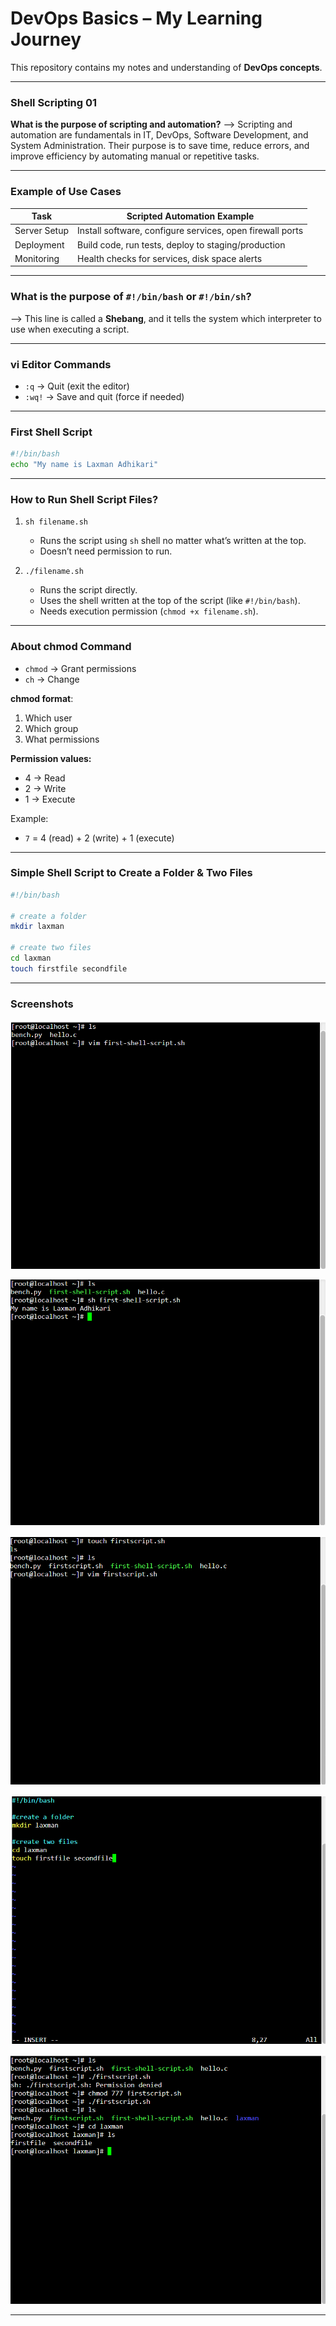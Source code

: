 # DevOps Basics – My Learning Journey

This repository contains my notes and understanding of **DevOps concepts**.

---
### Shell Scripting 01

**What is the purpose of scripting and automation?**
\--> Scripting and automation are fundamentals in IT, DevOps, Software Development, and System Administration. Their purpose is to save time, reduce errors, and improve efficiency by automating manual or repetitive tasks.

---

### Example of Use Cases

| Task         | Scripted Automation Example                               |
| ------------ | --------------------------------------------------------- |
| Server Setup | Install software, configure services, open firewall ports |
| Deployment   | Build code, run tests, deploy to staging/production       |
| Monitoring   | Health checks for services, disk space alerts             |

---

### What is the purpose of `#!/bin/bash` or `#!/bin/sh`?

\--> This line is called a **Shebang**, and it tells the system which interpreter to use when executing a script.

---

### vi Editor Commands

* `:q` → Quit (exit the editor)
* `:wq!` → Save and quit (force if needed)

---

### First Shell Script

```bash
#!/bin/bash
echo "My name is Laxman Adhikari"
```

---

### How to Run Shell Script Files?

1. `sh filename.sh`

   * Runs the script using `sh` shell no matter what’s written at the top.
   * Doesn’t need permission to run.

2. `./filename.sh`

   * Runs the script directly.
   * Uses the shell written at the top of the script (like `#!/bin/bash`).
   * Needs execution permission (`chmod +x filename.sh`).

---

### About chmod Command

* `chmod` → Grant permissions
* `ch` → Change

**chmod format**:

1. Which user
2. Which group
3. What permissions

**Permission values:**

* 4 → Read
* 2 → Write
* 1 → Execute

Example:

* `7` = 4 (read) + 2 (write) + 1 (execute)

---

### Simple Shell Script to Create a Folder & Two Files

```bash
#!/bin/bash

# create a folder
mkdir laxman

# create two files
cd laxman
touch firstfile secondfile
```

---

### Screenshots

![image alt](https://github.com/adhikarilaxman/DevOps-Journey/blob/e52a7b916f0753e8da3a9bb90cf9681738b6f6d1/Day07/First%20Shell%20Script.png)

![image alt](https://github.com/adhikarilaxman/DevOps-Journey/blob/e52a7b916f0753e8da3a9bb90cf9681738b6f6d1/Day07/First%20Shell%20Script%2002.png)

![image alt](https://github.com/adhikarilaxman/DevOps-Journey/blob/e52a7b916f0753e8da3a9bb90cf9681738b6f6d1/Day07/Second%20Shell%20Script.png)

![image alt](https://github.com/adhikarilaxman/DevOps-Journey/blob/e52a7b916f0753e8da3a9bb90cf9681738b6f6d1/Day07/Second%20Shell%20Script%2001.png)

![image alt](https://github.com/adhikarilaxman/DevOps-Journey/blob/e52a7b916f0753e8da3a9bb90cf9681738b6f6d1/Day07/Second%20Shell%20Script%2002.png)

---
